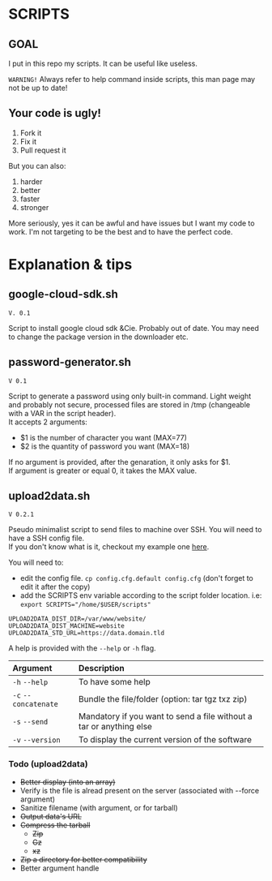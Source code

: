 # SCRIPTS

## GOAL

I put in this repo my scripts. It can be useful like useless.

`WARNING!` Always refer to help command inside scripts, this man page may not be up to date!

## Your code is ugly!

1. Fork it
2. Fix it
3. Pull request it

But you can also:

1. harder
2. better
3. faster
4. stronger

More seriously, yes it can be awful and have issues but I want my code to work. I'm not targeting to be the best and to have the perfect code.

# Explanation & tips

## google-cloud-sdk.sh
`V. 0.1`

Script to install google cloud sdk &Cie. Probably out of date. You may need to change the package version in the downloader etc.

## password-generator.sh
`V 0.1`

Script to generate a password using only built-in command. Light weight and probably not secure, processed files are stored in /tmp (changeable with a VAR in the script header).\
It accepts 2 arguments:
- $1 is the number of character you want (MAX=77)
- $2 is the quantity of password you want (MAX=18)

If no argument is provided, after the genaration, it only asks for $1.\
If argument is greater or equal 0, it takes the MAX value.

## upload2data.sh
`V 0.2.1`

Pseudo minimalist script to send files to machine over SSH. You will need to have a SSH config file.\
If you don't know what is it, checkout my example one [here](https://github.com/Duponin/dotfiles/blob/master/.ssh/config.example).

You will need to:
* edit the config file. `cp config.cfg.default config.cfg` (don't forget to edit it after the copy)
* add the SCRIPTS env variable according to the script folder location. i.e: `export SCRIPTS="/home/$USER/scripts"`

```
UPLOAD2DATA_DIST_DIR=/var/www/website/
UPLOAD2DATA_DIST_MACHINE=website
UPLOAD2DATA_STD_URL=https://data.domain.tld
```

A help is provided with the `--help` or `-h` flag.

| Argument             | Description                                                           |
| :-----------------   | :-------------------------------------------------------------------- |
| `-h` `--help`        | To have some help                                                     |
| `-c` `--concatenate` | Bundle the file/folder (option: tar tgz txz zip)                      |
| `-s` `--send`        | Mandatory if you want to send a file without a tar or anything else   |
| `-v` `--version`     | To display the current version of the software                        |

### Todo (upload2data)

* ~~Better display (into an array)~~
* Verify is the file is alread present on the server (associated with --force argument)
* Sanitize filename (with argument, or for tarball)
* ~~Output data's URL~~
* ~~Compress the tarball~~
    * ~~Zip~~
    * ~~Gz~~
    * ~~xz~~
* ~~Zip a directory for better compatibility~~
* Better argument handle

